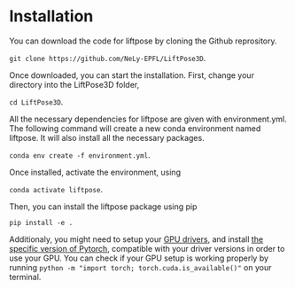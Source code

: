 # Installation
You can download the code for liftpose by cloning the Github reprository.

```git clone https://github.com/NeLy-EPFL/LiftPose3D```.

Once downloaded, you can start the installation. First, change your directory into the LiftPose3D folder,

```cd LiftPose3D```.

All the necessary dependencies for liftpose are given with environment.yml. The following command will create a new conda environment named liftpose. It will also install all the necessary packages.

```conda env create -f environment.yml```.

Once installed, activate the environment, using

```conda activate liftpose```.

Then, you can install the liftpose package using pip

```pip install -e .```

Additionaly, you might need to setup your [GPU drivers](https://www.nvidia.com/Download/index.aspx), and install [the specific version of Pytorch](https://pytorch.org/get-started/previous-versions/), compatible with your driver versions in order to use your GPU.
You can check if your GPU setup is working properly by running  ```python -m "import torch; torch.cuda.is_available()"``` on your terminal.
